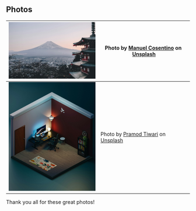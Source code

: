 <!-- markdownlint-disable no-inline-html first-line-h1 -->

## Photos

| [<img src="src/assets/images/illustration-1.jpg" alt="Mount Fuji with a Japanese pagoda in the foreground" width="300" />](images/illustration-1.jpg)   | Photo by <a href="https://unsplash.com/@manucosen?utm_content=creditCopyText&utm_medium=referral&utm_source=unsplash">Manuel Cosentino</a> on <a href="https://unsplash.com/photos/mt-fuji-n--CMLApjfI?utm_content=creditCopyText&utm_medium=referral&utm_source=unsplash"><picture><source media="(prefers-color-scheme: dark)" srcset="other/Unsplash-symbol-dark.svg"><source media="(prefers-color-scheme: light)" srcset="other/Unsplash-symbol-light.svg"><img src="other/Unsplash-symbol-dark.svg" alt="" height="15"></picture> Unsplash</a>                              |
| ------------------------------------------------------------------------------------------------------------------------------------------------ | --------------------------------------------------------------------------------------------------------------------------------------------------------------------------------------------------------------------------------------------------------------------------------------------------------------------------------------------------------------------------------------------------------------------------------------------------------------------------------------------------------------------------------------------------------------------------------- |
| [<img src="src/assets/images/illustration-2.jpg" alt="3D-rendered room with a desk, computer, and bookshelf" width="300" />](images/illustration-2.jpg) | Photo by <a href="https://unsplash.com/@pramodtiwari?utm_content=creditCopyText&utm_medium=referral&utm_source=unsplash">Pramod Tiwari</a> on <a href="https://unsplash.com/photos/a-room-with-a-desk-and-a-chair-in-it-qxhrOLO52os?utm_content=creditCopyText&utm_medium=referral&utm_source=unsplash"><picture><source media="(prefers-color-scheme: dark)" srcset="other/Unsplash-symbol-dark.svg"><source media="(prefers-color-scheme: light)" srcset="other/Unsplash-symbol-light.svg"><img src="other/Unsplash-symbol-dark.svg" alt="" height="15"></picture> Unsplash</a> |

Thank you all for these great photos!

